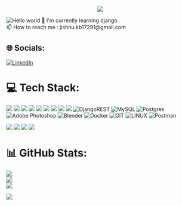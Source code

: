 <p align="center">
  <img src="https://capsule-render.vercel.app/api?type=waving&color=gradient&height=100&section=header"/>
</p>

<img src="https://raw.githubusercontent.com/sagar-viradiya/sagar-viradiya/master/resources/banner.png" alt="Hello world">
🌱 I'm currently learning django<br>📫 How to reach me : jishnu.kb17291@gmail.com<br>



## 🌐 Socials:
[![LinkedIn](https://img.shields.io/badge/LinkedIn-%230077B5.svg?logo=linkedin&logoColor=white)](https://linkedin.com/in/jishnu-k-balan) 

# 💻 Tech Stack:
  <img src="https://img.shields.io/badge/Python-3776AB?style=for-the-badge&logo=python&logoColor=white" />    <img src="https://img.shields.io/badge/JavaScript-323330?style=for-the-badge&logo=javascript&logoColor=F7DF1E" />    <img src="https://img.shields.io/badge/Bootstrap-563D7C?style=for-the-badge&logo=bootstrap&logoColor=white" />   <img src="https://img.shields.io/badge/Django-092E20?style=for-the-badge&logo=django&logoColor=white" /> <img src="https://img.shields.io/badge/CSS3-1572B6?style=for-the-badge&logo=css3&logoColor=white" />   <img src="https://img.shields.io/badge/json-5E5C5C?style=for-the-badge&logo=json&logoColor=white" />   <img src="https://img.shields.io/badge/HTML5-E34F26?style=for-the-badge&logo=html5&logoColor=white" />   <img src="https://img.shields.io/badge/C-00599C?style=for-the-badge&logo=c&logoColor=white" />   <img src="https://img.shields.io/badge/Visual_Studio_Code-0078D4?style=for-the-badge&logo=visual%20studio%20code&logoColor=white" /> ![DjangoREST](https://img.shields.io/badge/DJANGO-REST-ff1709?style=plastic&logo=django&logoColor=white&color=ff1709&labelColor=gray)  ![MySQL](https://img.shields.io/badge/mysql-%2300000f.svg?style=plastic&logo=mysql&logoColor=white)  ![Postgres](https://img.shields.io/badge/postgres-%23316192.svg?style=plastic&logo=postgresql&logoColor=white)   ![Adobe Photoshop](https://img.shields.io/badge/adobe%20photoshop-%2331A8FF.svg?style=plastic&logo=adobe%20photoshop&logoColor=white) ![Blender](https://img.shields.io/badge/blender-%23F5792A.svg?style=plastic&logo=blender&logoColor=white) ![Docker](https://img.shields.io/badge/docker-%230db7ed.svg?style=plastic&logo=docker&logoColor=white) ![GIT](https://img.shields.io/badge/Git-fc6d26?style=plastic&logo=git&logoColor=white) ![LINUX](https://img.shields.io/badge/Linux-FCC624?style=plastic&logo=linux&logoColor=black) ![Postman](https://img.shields.io/badge/Postman-FF6C37?style=plastic&logo=postman&logoColor=white)
  
<p>
  <img src="https://img.shields.io/badge/MySQL-00000F?style=for-the-badge&logo=mysql&logoColor=white" />
  <img src="https://img.shields.io/badge/PostgreSQL-316192?style=for-the-badge&logo=postgresql&logoColor=white" />
  <img src="https://img.shields.io/badge/MongoDB-4EA94B?style=for-the-badge&logo=mongodb&logoColor=white" />
  <img src="https://img.shields.io/badge/SQLite-07405E?style=for-the-badge&logo=sqlite&logoColor=white" />
</p>

# 📊 GitHub Stats:
![](https://github-readme-stats.vercel.app/api?username=Jishnu-k-b&theme=blueberry&hide_border=false&include_all_commits=true&count_private=true)<br/>
![](https://github-readme-streak-stats.herokuapp.com/?user=Jishnu-k-b&theme=blueberry&hide_border=false)<br/>
![](https://github-readme-stats.vercel.app/api/top-langs/?username=Jishnu-k-b&theme=blueberry&hide_border=false&include_all_commits=true&count_private=true&layout=compact)

<p align="left">
  <img src="https://capsule-render.vercel.app/api?type=waving&color=gradient&height=100&section=footer"/>
</p>
